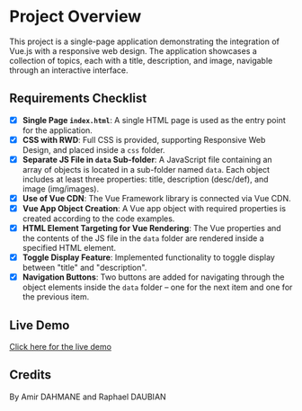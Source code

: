# Project Overview

This project is a single-page application demonstrating the integration of Vue.js with a responsive web design. The application showcases a collection of topics, each with a title, description, and image, navigable through an interactive interface.

## Requirements Checklist

- [x] **Single Page `index.html`**: A single HTML page is used as the entry point for the application.
- [x] **CSS with RWD**: Full CSS is provided, supporting Responsive Web Design, and placed inside a `css` folder.
- [x] **Separate JS File in `data` Sub-folder**: A JavaScript file containing an array of objects is located in a sub-folder named `data`. Each object includes at least three properties: title, description (desc/def), and image (img/images).
- [x] **Use of Vue CDN**: The Vue Framework library is connected via Vue CDN.
- [x] **Vue App Object Creation**: A Vue app object with required properties is created according to the code examples.
- [x] **HTML Element Targeting for Vue Rendering**: The Vue properties and the contents of the JS file in the `data` folder are rendered inside a specified HTML element.
- [x] **Toggle Display Feature**: Implemented functionality to toggle display between "title" and "description".
- [x] **Navigation Buttons**: Two buttons are added for navigating through the object elements inside the `data` folder – one for the next item and one for the previous item.

## Live Demo

[Click here for the live demo](https://amirdhe.github.io/Vue_Content_Behaviour/)

## Credits

By Amir DAHMANE and Raphael DAUBIAN
